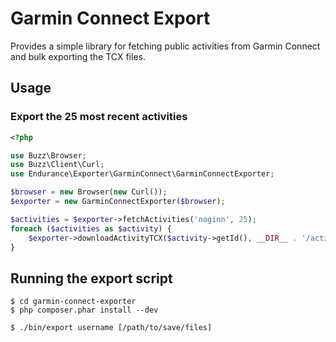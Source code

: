 Garmin Connect Export
=====================

Provides a simple library for fetching public activities from Garmin Connect and bulk exporting the TCX files.

Usage
-----

### Export the 25 most recent activities

```php
<?php

use Buzz\Browser;
use Buzz\Client\Curl;
use Endurance\Exporter\GarminConnect\GarminConnectExporter;

$browser = new Browser(new Curl());
$exporter = new GarminConnectExporter($browser);

$activities = $exporter->fetchActivities('noginn', 25);
foreach ($activities as $activity) {
    $exporter->downloadActivityTCX($activity->getId(), __DIR__ . '/activities/' . $activity->getId() . '.tcx');
}

```

Running the export script
-------------------------

    $ cd garmin-connect-exporter
    $ php composer.phar install --dev

    $ ./bin/export username [/path/to/save/files]
